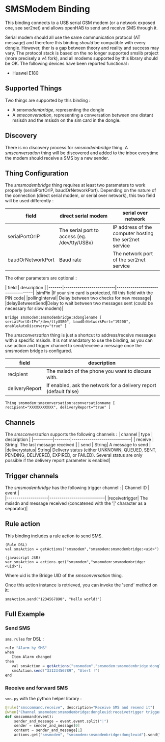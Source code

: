 # SMSModem Binding

This binding connects to a USB serial GSM modem (or a network exposed one, see ser2net) and allows openHAB to send and receive SMS through it.

Serial modem should all use the same communication protocol (AT message) and therefore this binding _should_ be compatible with every dongle. However, ther is a gap between theory and reality and success may vary. The protocol stack is based on the no longer supported smslib project (more precisely a v4 fork), and all modems supported by this library should be OK. The following devices have been reported functional :

-  Huawei E180

## Supported Things

Two things are supported by this binding :

- A *smsmodembridge*, representing the dongle
- A *smsconversation*, representing a conversation between one distant msisdn and the msisdn on the sim card in the dongle.

## Discovery

There is no discovery process for *smsmodembridge* thing.
A *smsconversation* thing will be discovered and added to the inbox everytime the modem should receive a SMS by a new sender.

## Thing Configuration

The *smsmodembridge* thing requires at least two parameters to work properly (serialPortOrIP, baudOrNetworkPort).
Depending on the nature of the connection (direct serial modem, or serial over network), this two field will be used differently :

| field | direct serial modem   | serial over network                  |
|-------|--------------------------|-----------------------------------|
|serialPortOrIP| The serial port to access (eg. /dev/tty/USBx) | IP address of the computer hosting the ser2net service|
|baudOrNetworkPort| Baud rate                                 | The network port of the ser2net service |

The other parameters are optional :

| field | description     |
|-------|--------------------------|-----------------------------------|
|simPin          |If your sim card is protected, fill this field with the PIN code|
|pollingInterval| Delay between two checks for new message|
|delayBetweenSend|Delay to wait between two messages sent (could be necessary for slow modem)|

```
Bridge smsmodem:smsmodembridge:adonglename [ serialPortOrIP="/dev/ttyUSB0", baudOrNetworkPort="19200", enableAutoDiscovery="true" ]
```

The *smsconversation* thing is just a shortcut to address/receive messages with a specific msisdn. It is not mandatory to use the binding, as you can use action and trigger channel to send/receive a message once the smsmodem bridge is configured.

| field | description               |
|-------|--------------------------|
| recipient | The msisdn of the phone you want to discuss with.|
| deliveryReport | If enabled, ask the network for a delivery report (default false)|

```
Thing smsmodem:smsconversation:aconversationname [ recipient="XXXXXXXXXXX", deliveryReport="true" ]
```

## Channels

The *smsconversation* supports the following channels :
| channel  | type   | description                  |
|----------|--------|------------------------------|
| receive | String| The last message received |
| send | String| A message to send |
|deliverystatus| String| Delivery status (either UNKNOWN, QUEUED, SENT, PENDING, DELIVERED, EXPIRED, or FAILED). Several status are only possible if the delivery report parameter is enabled|

## Trigger channels

The *smsmodembridge* has the following trigger channel :
| Channel ID          | event                      |  
|---------------------|----------------------------|
|receivetrigger| The msisdn and message received (concatened with the '\|' character as a separator)|


## Rule action

This binding includes a rule action to send SMS.

```
(Rule DSL)
val smsAction = getActions("smsmodem","smsmodem:smsmodembridge:<uid>")
```

```
(javascript JSR)
var smsAction = actions.get("smsmodem","smsmodem:smsmodembridge:<uid>");
```

Where uid is the Bridge UID of the *smsconversation* thing.

Once this action instance is retrieved, you can invoke the 'send' method on it:

```
smsAction.send("1234567890", "Hello world!")
```

## Full Example

### Send SMS

`sms.rules` for DSL :

```java
rule "Alarm by SMS"
when
   Item Alarm changed
then
   val smsAction = getActions("smsmodem","smsmodem:smsmodembridge:dongleuid")
   smsAction.send("33123456789", "Alert !")
end
```

### Receive and forward SMS

`sms.py` with the python helper library :

```python
@rule("smscommand.receive", description="Receive SMS and resend it")
@when("Channel smsmodem:smsmodembridge:dongleuid:receivetrigger triggered")
def smscommand(event):
    sender_and_message = event.event.split("|")
    sender = sender_and_message[0]
    content = sender_and_message[1]
    actions.get("smsmodem", "smsmodem:smsmodembridge:dongleuid").send("336123456789", sender + "send the following message:" + content)
```
